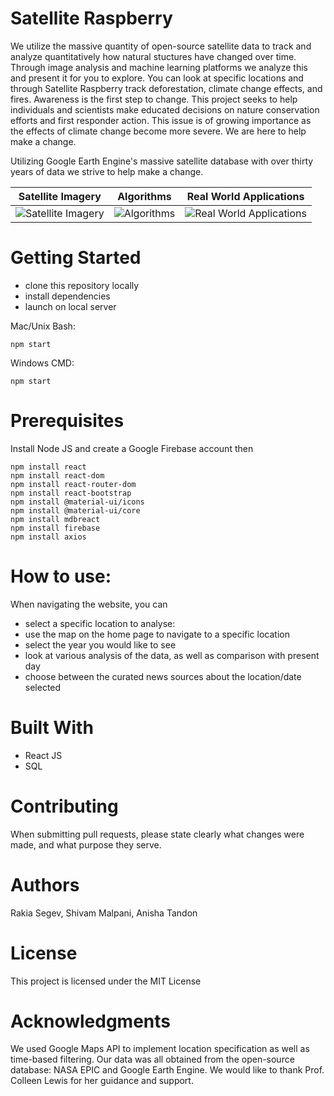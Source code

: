 # Satellite Raspberry 
We utilize the massive quantity of open-source satellite data to track and analyze quantitatively how natural stuctures have changed over time. Through image analysis and machine learning platforms we analyze this and present it for you to explore. You can look at specific locations and through Satellite Raspberry track deforestation, climate change effects, and fires. Awareness is the first step to change. This project seeks to help individuals and scientists make educated decisions on nature conservation efforts and first responder action. This issue is of growing importance as the effects of climate change become more severe. We are here to help make a change.

Utilizing Google Earth Engine's massive satellite database with over thirty years of data we strive to help make a change. 

Satellite Imagery            |  Algorithms |  Real World Applications
:-------------------------:|:-------------------------:|:-------------------------:
![]("Satellite.png" "Satellite Imagery") |  ![]("Algorithm.png" "Algorithms") | ![]("World.png" "Real World Applications")



# Getting Started
- clone this repository locally 
- install dependencies 
- launch on local server 

Mac/Unix Bash: 
```
npm start
```


Windows CMD: 
```
npm start
```


# Prerequisites
Install Node JS and create a Google Firebase account then
```
npm install react
npm install react-dom
npm install react-router-dom
npm install react-bootstrap
npm install @material-ui/icons
npm install @material-ui/core
npm install mdbreact 
npm install firebase 
npm install axios

```

# How to use: 
When navigating the website, you can 

- select a specific location to analyse: 
- use the map on the home page to navigate to a specific location 
- select the year you would like to see 
- look at various analysis of the data, as well as comparison with present day 
- choose between the curated news sources about the location/date selected 

# Built With
- React JS
- SQL

# Contributing
When submitting pull requests, please state clearly what changes were made, and what purpose they serve. 

# Authors
Rakia Segev, Shivam Malpani, Anisha Tandon 

# License
This project is licensed under the MIT License

# Acknowledgments
We used Google Maps API to implement location specification as well as time-based filtering. Our data was all obtained from the open-source database: NASA EPIC and Google Earth Engine. We would like to thank Prof. Colleen Lewis for her guidance and support. 